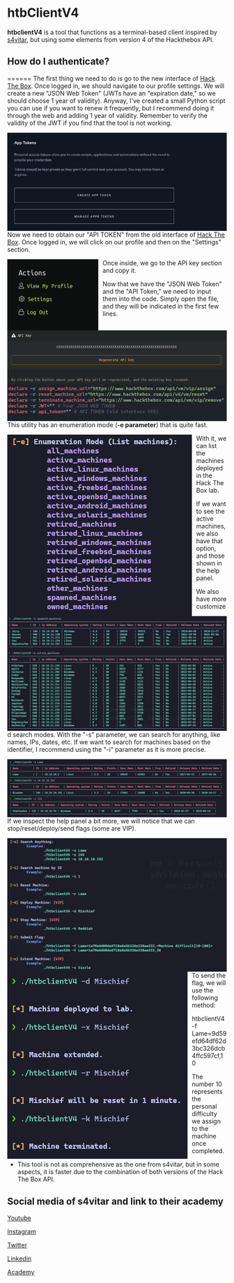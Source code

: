 # htbClientV4

**htbclientV4** is a tool that functions as a terminal-based client inspired by [s4vitar](https://github.com/s4vitar), but using some elements from version 4 of the Hackthebox API.

## How do I authenticate?
======
The first thing we need to do is go to the new interface of [Hack The Box](https://www.hackthebox.com). Once logged in, we should navigate to our profile settings. We will create a new "JSON Web Token" (JWTs have an "expiration date," so we should choose 1 year of validity). Anyway, I've created a small Python script you can use if you want to renew it frequently, but I recommend doing it through the web and adding 1 year of validity. Remember to verify the validity of the JWT if you find that the tool is not working.

<p align="center">
<img src="Images/get_jwt.png"
        alt="First"
        style="float: left; margin-right: 10px;" />
</p>

Now we need to obtain our "API TOKEN" from the old interface of [Hack The Box](https://hackthebox.eu/login). Once logged in, we will click on our profile and then on the "Settings" section.

<p align="center">
<img src="Images/localizar_settings.png"
        alt="Second"
        style="float: left; margin-right: 10px;" />
</p>

Once inside, we go to the API key section and copy it.

<p align="center">
<img src="Images/get_api_key.png"
        alt="Third"
        style="float: left; margin-right: 10px;" />
</p>

Now that we have the "JSON Web Token" and the "API Token," we need to input them into the code. Simply open the file, and they will be indicated in the first few lines.

<p align="center">
<img src="Images/authentication_into_the_code.png"
        alt="Fourth"
        style="float: left; margin-right: 10px;" />
</p>

This utility has an enumeration mode (**-e parameter**) that is quite fast.

<p align="center">
<img src="Images/enumeration_mode_panel.png"
        alt="Fifth"
        style="float: left; margin-right: 10px;" />
</p>

With it, we can list the machines deployed in the Hack The Box lab.

<p align="center">
<img src="Images/spawned_machines_file.png"
        alt="6"
        style="float: left; margin-right: 10px;" />
</p>

If we want to see the active machines, we also have that option, and those shown in the help panel.
<p align="center">
<img src="Images/active_machines_file.png"
        alt="7"
        style="float: left; margin-right: 10px;" />
</p>

We also have more customized search modes. With the "-s" parameter, we can search for anything, like names, IPs, dates, etc. If we want to search for machines based on the identifier, I recommend using the "-i" parameter as it is more precise.
<p align="center">
<img src="Images/search_machines_file.png"
        alt="8"
        style="float: left; margin-right: 10px;" />
</p>

If we inspect the help panel a bit more, we will notice that we can stop/reset/deploy/send flags (some are VIP).

<p align="center">
<img src="Images/help_panel_spawned_machines.png"
        alt="9"
        style="float: left; margin-right: 10px;" />
</p>

<p align="center">
<img src="Images/control_machines_file.png"
        alt="9"
        style="float: left; margin-right: 10px;" />
</p>

To send the flag, we will use the following method:

* htbclientV4 -f Lame=9d59efd64df62d3bc326dcb4ffc597cf,10

* The number 10 represents the personal difficulty we assign to the machine once completed.

* This tool is not as comprehensive as the one from s4vitar, but in some aspects, it is faster due to the combination of both versions of the Hack The Box API.

## Social media of s4vitar and link to their academy

[Youtube](https://www.youtube.com/s4vitar)  

[Instagram](https://www.instagram.com/s4vitarx/)  

[Twitter](https://twitter.com/S4vitar)  

[Linkedin](https://es.linkedin.com/in/s4vitar)  

[Academy](https://hack4u.io/)
